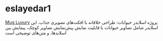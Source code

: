 # eslayedar1
 [Mug Luxury](https://saragolmohammadi.github.io/mag/)
پروژه اسلایدر حیوانات: طراحی خلاقانه با افکت‌های تصویری جذاب. این اسلایدر شامل تصاویر حیوانات با قابلیت نمایش پیش‌نمایش تصاویر کوچک، پیمایش بین اسلایدها، و متن‌های توضیحی است
